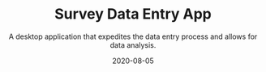 ---
slug: "/components/sections/Portfolio/Portfolio"
date: "2020-08-05"
title: "Survey Data Entry App"
subtitle: "A desktop application that expedites the data entry process and allows for data analysis."
company: "Jewish Relief Agency"
description: "A Desktop Application made for a volunteer relief agency. The app’s purpose is to streamline the data entry process for statistical computation. JRA receives hundreds of paper surveys and they needed a way to digitalize the data and get statistical computations back from it. This is what the survey data entry app accomplishes."
mainImage: "./images/jra-main.png"
images:
    - ./images/jra-main.png

tech:
    - React
    - Electron
    - Firebase
    - R
---